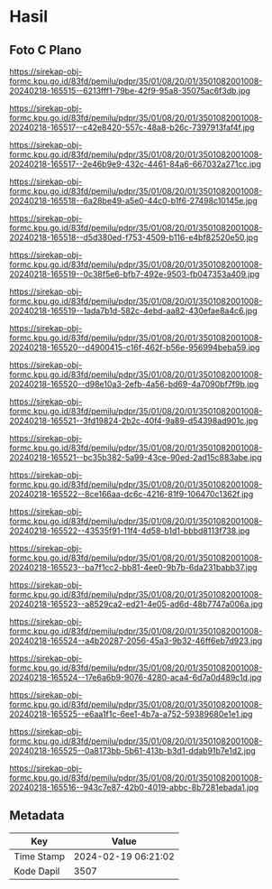 # Hasil

## Foto C Plano

https://sirekap-obj-formc.kpu.go.id/83fd/pemilu/pdpr/35/01/08/20/01/3501082001008-20240218-165515--6213fff1-79be-42f9-95a8-35075ac6f3db.jpg

https://sirekap-obj-formc.kpu.go.id/83fd/pemilu/pdpr/35/01/08/20/01/3501082001008-20240218-165517--c42e8420-557c-48a8-b26c-7397913faf4f.jpg

https://sirekap-obj-formc.kpu.go.id/83fd/pemilu/pdpr/35/01/08/20/01/3501082001008-20240218-165517--2e46b9e9-432c-4461-84a6-667032a271cc.jpg

https://sirekap-obj-formc.kpu.go.id/83fd/pemilu/pdpr/35/01/08/20/01/3501082001008-20240218-165518--6a28be49-a5e0-44c0-b1f6-27498c10145e.jpg

https://sirekap-obj-formc.kpu.go.id/83fd/pemilu/pdpr/35/01/08/20/01/3501082001008-20240218-165518--d5d380ed-f753-4509-b116-e4bf82520e50.jpg

https://sirekap-obj-formc.kpu.go.id/83fd/pemilu/pdpr/35/01/08/20/01/3501082001008-20240218-165519--0c38f5e6-bfb7-492e-9503-fb047353a409.jpg

https://sirekap-obj-formc.kpu.go.id/83fd/pemilu/pdpr/35/01/08/20/01/3501082001008-20240218-165519--1ada7b1d-582c-4ebd-aa82-430efae8a4c6.jpg

https://sirekap-obj-formc.kpu.go.id/83fd/pemilu/pdpr/35/01/08/20/01/3501082001008-20240218-165520--d4900415-c16f-462f-b56e-956994beba59.jpg

https://sirekap-obj-formc.kpu.go.id/83fd/pemilu/pdpr/35/01/08/20/01/3501082001008-20240218-165520--d98e10a3-2efb-4a56-bd69-4a7090bf7f9b.jpg

https://sirekap-obj-formc.kpu.go.id/83fd/pemilu/pdpr/35/01/08/20/01/3501082001008-20240218-165521--3fd19824-2b2c-40f4-9a89-d54398ad901c.jpg

https://sirekap-obj-formc.kpu.go.id/83fd/pemilu/pdpr/35/01/08/20/01/3501082001008-20240218-165521--bc35b382-5a99-43ce-90ed-2ad15c883abe.jpg

https://sirekap-obj-formc.kpu.go.id/83fd/pemilu/pdpr/35/01/08/20/01/3501082001008-20240218-165522--8ce166aa-dc6c-4216-81f9-106470c1362f.jpg

https://sirekap-obj-formc.kpu.go.id/83fd/pemilu/pdpr/35/01/08/20/01/3501082001008-20240218-165522--43535f91-11f4-4d58-b1d1-bbbd8113f738.jpg

https://sirekap-obj-formc.kpu.go.id/83fd/pemilu/pdpr/35/01/08/20/01/3501082001008-20240218-165523--ba7f1cc2-bb81-4ee0-9b7b-6da231babb37.jpg

https://sirekap-obj-formc.kpu.go.id/83fd/pemilu/pdpr/35/01/08/20/01/3501082001008-20240218-165523--a8529ca2-ed21-4e05-ad6d-48b7747a006a.jpg

https://sirekap-obj-formc.kpu.go.id/83fd/pemilu/pdpr/35/01/08/20/01/3501082001008-20240218-165524--a4b20287-2056-45a3-9b32-46ff6eb7d923.jpg

https://sirekap-obj-formc.kpu.go.id/83fd/pemilu/pdpr/35/01/08/20/01/3501082001008-20240218-165524--17e6a6b9-9076-4280-aca4-6d7a0d489c1d.jpg

https://sirekap-obj-formc.kpu.go.id/83fd/pemilu/pdpr/35/01/08/20/01/3501082001008-20240218-165525--e6aa1f1c-6ee1-4b7a-a752-59389680e1e1.jpg

https://sirekap-obj-formc.kpu.go.id/83fd/pemilu/pdpr/35/01/08/20/01/3501082001008-20240218-165525--0a8173bb-5b61-413b-b3d1-ddab91b7e1d2.jpg

https://sirekap-obj-formc.kpu.go.id/83fd/pemilu/pdpr/35/01/08/20/01/3501082001008-20240218-165516--943c7e87-42b0-4019-abbc-8b7281ebada1.jpg


## Metadata

| Key        | Value               |
| ---------- | ------------------- |
| Time Stamp | 2024-02-19 06:21:02 |
| Kode Dapil | 3507                |



